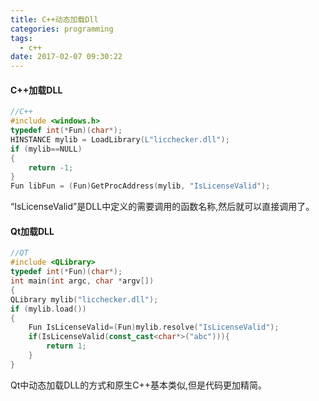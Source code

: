 ```yaml
---
title: C++动态加载Dll
categories: programming
tags:
  - c++
date: 2017-02-07 09:30:22
---
```


#### C++加载DLL

```c++
//C++
#include <windows.h>
typedef int(*Fun)(char*);
HINSTANCE mylib = LoadLibrary(L"licchecker.dll");
if (mylib==NULL)
{
	return -1;
}
Fun libFun = (Fun)GetProcAddress(mylib, "IsLicenseValid");
```
“IsLicenseValid”是DLL中定义的需要调用的函数名称,然后就可以直接调用了。

<!--more-->

#### Qt加载DLL
```c++
//QT
#include <QLibrary>
typedef int(*Fun)(char*);
int main(int argc, char *argv[])
{
QLibrary mylib("licchecker.dll");
if (mylib.load())
{
    Fun IsLicenseValid=(Fun)mylib.resolve("IsLicenseValid");
    if(IsLicenseValid(const_cast<char*>("abc"))){
        return 1;
    }
}
```
Qt中动态加载DLL的方式和原生C++基本类似,但是代码更加精简。


